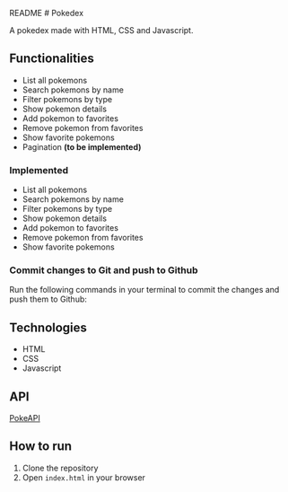 README # Pokedex

A pokedex made with HTML, CSS and Javascript.

## Functionalities

-   List all pokemons
-   Search pokemons by name
-   Filter pokemons by type
-   Show pokemon details
-   Add pokemon to favorites
-   Remove pokemon from favorites
-   Show favorite pokemons
-   Pagination **(to be implemented)**

### Implemented

-   List all pokemons
-   Search pokemons by name
-   Filter pokemons by type
-   Show pokemon details
-   Add pokemon to favorites
-   Remove pokemon from favorites
-   Show favorite pokemons

### Commit changes to Git and push to Github

Run the following commands in your terminal to commit the changes and push them to Github:

## Technologies

-   HTML
-   CSS
-   Javascript

## API

[PokeAPI](https://pokeapi.co/)

## How to run

1. Clone the repository
2. Open `index.html` in your browser

